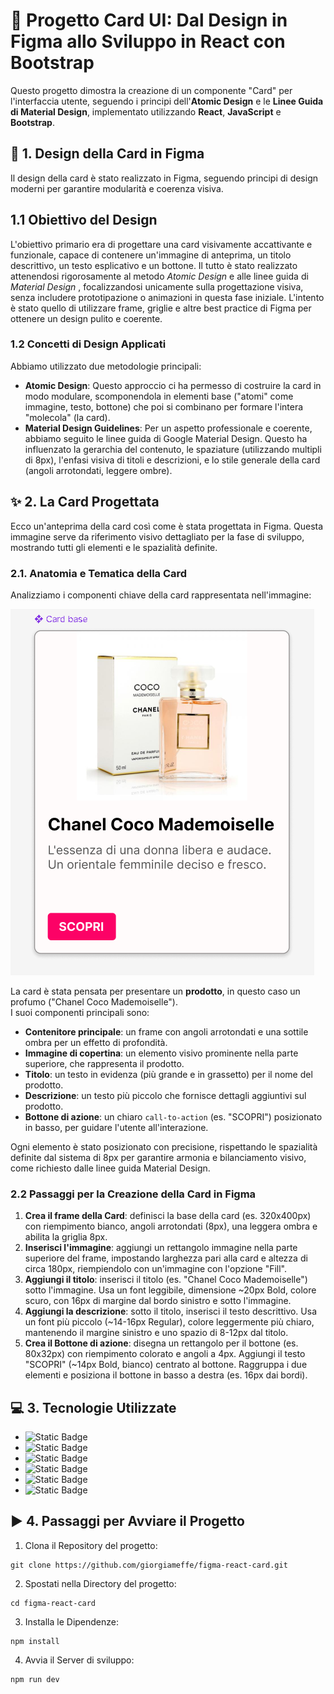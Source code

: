 # 🚀 Progetto Card UI: Dal Design in Figma allo Sviluppo in React con Bootstrap

Questo progetto dimostra la creazione di un componente "Card" per l'interfaccia utente, seguendo i principi dell'**Atomic Design** e le **Linee Guida di Material Design**, implementato utilizzando **React**, **JavaScript** e **Bootstrap**.

## 🎨 1. Design della Card in Figma

Il design della card è stato realizzato in Figma, seguendo principi di design moderni per garantire modularità e coerenza visiva.

## 1.1 Obiettivo del Design 

L'obiettivo primario era di progettare una card visivamente accattivante e funzionale, capace di contenere un'immagine di anteprima, un titolo descrittivo, un testo esplicativo e un bottone. Il tutto è stato realizzato attenendosi rigorosamente al metodo *Atomic Design* e alle linee guida di *Material Design* , focalizzandosi unicamente sulla progettazione visiva, senza includere prototipazione o animazioni in questa fase iniziale. L'intento è stato quello di utilizzare frame, griglie e altre best practice di Figma per ottenere un design pulito e coerente.

### 1.2 Concetti di Design Applicati

Abbiamo utilizzato due metodologie principali:

* **Atomic Design**: Questo approccio ci ha permesso di costruire la card in modo modulare, scomponendola in elementi base ("atomi" come immagine, testo, bottone) che poi si combinano per formare l'intera "molecola" (la card). 
* **Material Design Guidelines**: Per un aspetto professionale e coerente, abbiamo seguito le linee guida di Google Material Design. Questo ha influenzato la gerarchia del contenuto, le spaziature (utilizzando multipli di 8px), l'enfasi visiva di titoli e descrizioni, e lo stile generale della card (angoli arrotondati, leggere ombre).

## ✨ 2. La Card Progettata

Ecco un'anteprima della card così come è stata progettata in Figma. Questa immagine serve da riferimento visivo dettagliato per la fase di sviluppo, mostrando tutti gli elementi e le spazialità definite.

### 2.1. Anatomia e Tematica della Card

Analizziamo i componenti chiave della card rappresentata nell'immagine:

![Figma Card Base Design](./public/figma-card-base.png)

La card è stata pensata per presentare un **prodotto**, in questo caso un profumo ("Chanel Coco Mademoiselle").    
I suoi componenti principali sono:

* **Contenitore principale**: un frame con angoli arrotondati e una sottile ombra per un effetto di profondità.
* **Immagine di copertina**: un elemento visivo prominente nella parte superiore, che rappresenta il prodotto.
* **Titolo**: un testo in evidenza (più grande e in grassetto) per il nome del prodotto.
* **Descrizione**: un testo più piccolo che fornisce dettagli aggiuntivi sul prodotto.
* **Bottone di azione**: un chiaro `call-to-action` (es. "SCOPRI") posizionato in basso, per guidare l'utente all'interazione.

Ogni elemento è stato posizionato con precisione, rispettando le spazialità definite dal sistema di 8px per garantire armonia e bilanciamento visivo, come richiesto dalle linee guida Material Design.


### 2.2 Passaggi per la Creazione della Card in Figma

1.  **Crea il frame della Card**: definisci la base della card (es. 320x400px) con riempimento bianco, angoli arrotondati (8px), una leggera ombra e abilita la griglia 8px.
2.  **Inserisci l'immagine**: aggiungi un rettangolo immagine nella parte superiore del frame, impostando larghezza pari alla card e altezza di circa 180px, riempiendolo con un'immagine con l'opzione "Fill".
3.  **Aggiungi il titolo**: inserisci il titolo (es. "Chanel Coco Mademoiselle") sotto l'immagine. Usa un font leggibile, dimensione ~20px Bold, colore scuro, con 16px di margine dal bordo sinistro e sotto l'immagine.
4.  **Aggiungi la descrizione**: sotto il titolo, inserisci il testo descrittivo. Usa un font più piccolo (~14-16px Regular), colore leggermente più chiaro, mantenendo il margine sinistro e uno spazio di 8-12px dal titolo.
5.  **Crea il Bottone di azione**: disegna un rettangolo per il bottone (es. 80x32px) con riempimento colorato e angoli a 4px. Aggiungi il testo "SCOPRI" (~14px Bold, bianco) centrato al bottone. Raggruppa i due elementi e posiziona il bottone in basso a destra (es. 16px dai bordi).

## 💻 3. Tecnologie Utilizzate

- ![Static Badge](https://img.shields.io/badge/HTML-orange)
- ![Static Badge](https://img.shields.io/badge/CSS-darkblue)
- ![Static Badge](https://img.shields.io/badge/JavaScript-yellow)
- ![Static Badge](https://img.shields.io/badge/React-blue)
- ![Static Badge](https://img.shields.io/badge/Bootstrap-purple)
- ![Static Badge](https://img.shields.io/badge/Figma-darkgreen) 

## ▶️ 4. Passaggi per Avviare il Progetto
1. Clona il Repository del progetto:
```
git clone https://github.com/giorgiameffe/figma-react-card.git
```
2. Spostati nella Directory del progetto:
```
cd figma-react-card
```
3. Installa le Dipendenze:
```
npm install
```
4. Avvia il Server di sviluppo:
```
npm run dev
```






